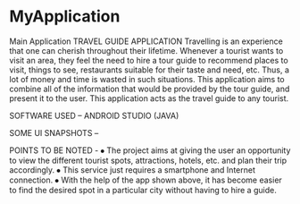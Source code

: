 # MyApplication
Main Application
TRAVEL GUIDE APPLICATION
Travelling is an experience that one can cherish throughout their lifetime. Whenever a tourist wants to visit an area, they feel the need to hire a tour guide to recommend places to visit, things to see, restaurants suitable for their taste and need, etc. Thus, a lot of money and time is wasted in such situations. This application aims to combine all of the information that would be provided by the tour guide, and present it to the user. This application acts as the travel guide to any tourist.

SOFTWARE USED – ANDROID STUDIO (JAVA)

SOME UI SNAPSHOTS – 

			 

	 		 

POINTS TO BE NOTED -
⦁	The project aims at giving the user an opportunity to view the different tourist spots, attractions, hotels, etc. and plan their trip accordingly.
⦁	This service just requires a smartphone and Internet connection.
⦁	With the help of the app shown above, it has become easier to find the desired spot in a particular city without having to hire a guide.
